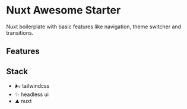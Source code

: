 # Nuxt Awesome Starter

Nuxt boilerplate with basic features like navigation, theme switcher and transitions.

## Features

## Stack

+ 🌬️ tailwindcss
+ ✨ headless ui
+ ⛰️ nuxt



